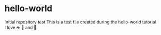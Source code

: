 # hello-world
Initial repository test
This is a test file created during the hello-world tutorial
I love :coffee: :pizza: and :dancer:
